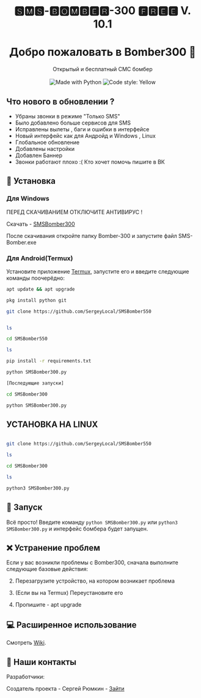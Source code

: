 <h1 align="center"> 🆂🅼🆂-🅱🅾🅼🅱🅴🆁-300 🅵🆁🅴🅴 V. 10.1 </h1>
<h1 align="center">Добро пожаловать в Bomber300 👋</h1>
<p align="center">
    Открытый и бесплатный СМС бомбер
    <br /><br />
    <img alt="Made with Python" src="https://img.shields.io/badge/Made%20with-Python-%23FFD242?logo=python&logoColor=white">
    <img alt="Code style: Yellow" src="https://img.shields.io/badge/code%20style-black-000000.svg">
</p>

## Что нового в обновлении ?
- Убраны звонки в режиме "Только SMS"
- Было добавлено больше сервисов для SMS
- Исправлены вылеты , баги и ошибки в интерфейсе 
- Новый интерфейс как для Андройд и Windows , Linux
- Глобальное обновление 
- Добавлены настройки 
- Добавлен Баннер 
- Звонки работают плохо :( Кто хочет помочь пишите в ВК 





## 🚀 Установка

 <h3>Для Windows</h3>

   ПЕРЕД СКАЧИВАНИЕМ ОТКЛЮЧИТЕ АНТИВИРУС !

   Скачать - [SMSBomber300](https://yadi.sk/d/QJZjO0sQV40IZw)

   После скачивания откройте папку Bomber-300 и запустите файл SMS-Bomber.exe

 <h3>Для Android(Termux)</h3>

Установите приложение [Termux](https://play.google.com/store/apps/details?id=com.termux), запустите его и введите следующие команды поочерёдно:
   ```sh
 apt update && apt upgrade

 pkg install python git

 git clone https://github.com/SergeyLocal/SMSBomber550
 

 ls

 cd SMSBomber550

 ls

 pip install -r requirements.txt

 python SMSBomber300.py

[Последующие запуски]

 cd SMSBomber300

 python SMSBomber300.py


 ```  

    
## УСТАНОВКА НА LINUX
 ```sh

 git clone https://github.com/SergeyLocal/SMSBomber550

 ls

 cd SMSBomber300

 ls

 python3 SMSBomber300.py
 ```


## 🚩 Запуск

Всё просто! Введите команду `python SMSBomber300.py` или `python3 SMSBomber300.py` и интерфейс бомбера будет запущен. 

## ❌ Устранение проблем
Если у вас возникли проблемы с Bomber300, сначала выполните следующие базовые действия:

2. Перезагрузите устройство, на котором возникает проблема

3. (Если вы на Termux) Переустановите его

4. Пропишите - apt upgrade





## 💻 Расширенное использование

Смотреть [Wiki](https://github.com/Ivan-Hacker-700/SMSBomber300/wiki).

## 📝 Наши контакты 
Разработчики:
   
Создатель проекта - Сергей Рюмкин - [Зайти](https://vk.com/sskizzi)    
      





